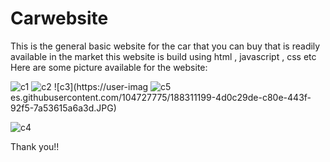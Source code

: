 # Carwebsite
This is the general basic website for the car that you can buy that is readily available in the market
this website is build using html , javascript , css etc
Here are some picture available for the website: 







![c1](https://user-images.githubusercontent.com/104727775/188311188-d0fe5f19-82ee-4562-b492-b730617ab674.JPG)
![c2](https://user-images.githubusercontent.com/104727775/188311192-1c9acebe-e85b-467c-8dbb-87db4674ba54.JPG)
![c3](https://user-imag
![c5](https://user-images.githubusercontent.com/104727775/188311209-d8426b41-479a-458e-868e-e9e9b2f22b7b.JPG)
es.githubusercontent.com/104727775/188311199-4d0c29de-c80e-443f-92f5-7a53615a6a3d.JPG)

![c4](https://user-images.githubusercontent.com/104727775/188311204-d0e382aa-1292-434b-ae17-d73dbdc16492.JPG)

Thank you!!
